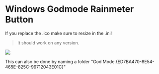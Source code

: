 # Windows Godmode Rainmeter Button

If you replace the .ico make sure to resize in the .ini!

> It should work on any version.  

![](https://github.com/Ballsnacks/Windows-Godmode-for-Rainmeter/blob/master/@Resources/Images/Example.PNG?raw=true)

This can also be done by naming a folder "God Mode.{ED7BA470-8E54-465E-825C-99712043E01C}"
